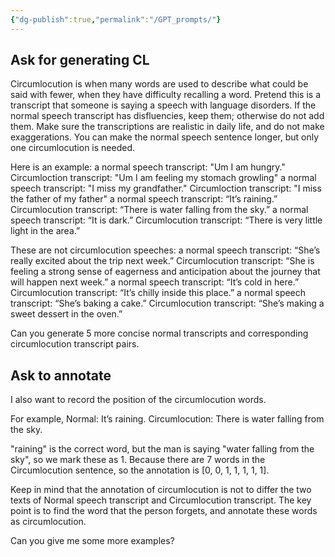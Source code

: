 ```yaml
---
{"dg-publish":true,"permalink":"/GPT_prompts/"}
---
```



## Ask for generating CL
Circumlocution is when many words are used to describe what could be said with fewer, when they have difficulty recalling a word. Pretend this is a transcript that someone is saying a speech with language disorders. If the normal speech transcript has disfluencies, keep them; otherwise do not add them. Make sure the transcriptions are realistic in daily life, and do not make exaggerations. You can make the normal speech sentence longer, but only one circumlocution is needed.

Here is an example:
a normal speech transcript: "Um I am hungry." Circumloction transcript: "Um I am feeling my stomach growling"
a normal speech transcript: "I miss my grandfather." Circumloction transcript: "I miss the father of my father"
a normal speech transcript: “It’s raining.” Circumlocution transcript: “There is water falling from the sky.”
a normal speech transcript: “It is dark.” Circumlocution transcript: “There is very little light in the area.”

These are not circumlocution speeches:
a normal speech transcript: “She’s really excited about the trip next week.” Circumlocution transcript: “She is feeling a strong sense of eagerness and anticipation about the journey that will happen next week.”
a normal speech transcript: “It’s cold in here.” Circumlocution transcript: “It’s chilly inside this place.”
a normal speech transcript: “She’s baking a cake.” Circumlocution transcript: “She’s making a sweet dessert in the oven.”

Can you generate 5 more concise normal transcripts and corresponding circumlocution transcript pairs.

## Ask to annotate
I also want to record the position of the circumlocution words. 

For example, 
Normal: It’s raining.
Circumlocution: There is water falling from the sky.

"raining" is the correct word, but the man is saying "water falling from the sky", so we mark these as 1. Because there are 7 words in the Circumlocution sentence, so the annotation is [0, 0, 1, 1, 1, 1, 1].

Keep in mind that the annotation of circumlocution is not to differ the two texts of Normal speech transcript and Circumlocution transcript. The key point is to find the word that the person forgets, and annotate these words as circumlocution. 

Can you give me some more examples?